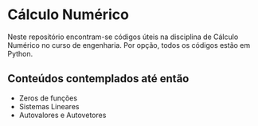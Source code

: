 
# Cálculo Numérico

Neste repositório encontram-se códigos úteis na disciplina de Cálculo Numérico no curso de engenharia. Por opção, todos os códigos estão em Python.
## Conteúdos contemplados até então

- Zeros de funções
- Sistemas Lineares
- Autovalores e Autovetores

